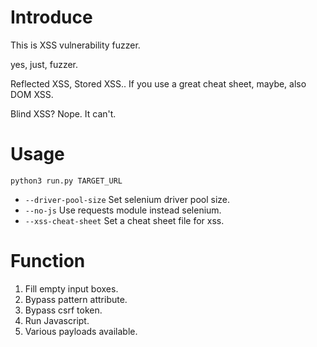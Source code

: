 # Introduce
This is XSS vulnerability fuzzer.

yes, just, fuzzer.

Reflected XSS, Stored XSS..
If you use a great cheat sheet, maybe, also DOM XSS.

Blind XSS? Nope. It can't.


# Usage
```python3 run.py TARGET_URL```
- ```--driver-pool-size``` Set selenium driver pool size.
- ```--no-js``` Use requests module instead selenium.
- ```--xss-cheat-sheet``` Set a cheat sheet file for xss.


# Function
1. Fill empty input boxes.
2. Bypass pattern attribute.
3. Bypass csrf token.
4. Run Javascript.
5. Various payloads available.